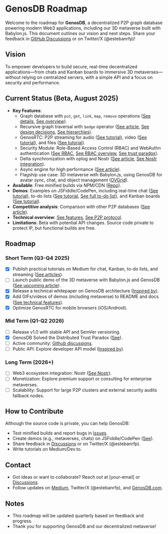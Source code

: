 # GenosDB Roadmap

Welcome to the roadmap for **GenosDB**, a decentralized P2P graph database powering modern Web3 applications, including our 3D metaverse built with Babylon.js. This document outlines our vision and next steps. Share your feedback in [GitHub Discussions](https://github.com/estebanrfp/gdb/discussions) or on Twitter/X (@estebanrfp)!

## Vision
To empower developers to build secure, real-time decentralized applications—from chats and Kanban boards to immersive 3D metaverses—without relying on centralized servers, with a simple API and a focus on security and performance.

## Current Status (Beta, August 2025)
- **Key Features**:
  - Graph database with `put`, `get`, `link`, `map`, `remove` operations ([See details](https://medium.com/genosdb/genosdb-distributed-graph-based-database-7f03b878507b), [See overview](https://medium.com/genosdb/genosdb-distributed-graph-database-with-module-support-a71452d0b472)).
  - Recursive graph traversal with `$edge` operator ([See article](https://medium.com/genosdb/introducing-recursive-graph-traversal-queries-in-genosdb-7a2eff62c5bf), [See design decisions](https://medium.com/genosdb/understanding-graph-traversal-in-genosdb-design-decisions-and-developer-control-5c6be90d2be7), [See hierarchies](https://medium.com/genosdb/genosdb-represents-hierarchical-and-inheritance-relationships-6ca66b4dcc24)).
  - GenosRTC: P2P streaming for audio ([See tutorial](https://medium.com/genosdb/real-time-p2p-audio-streaming-using-genosdb-and-modern-javascript-c5aaa8dbe670)), video ([See tutorial](https://medium.com/genosdb/real-time-p2p-video-streaming-using-genosdb-and-modern-javascript-809f7e77c2d0)), and files ([See tutorial](https://medium.com/genosdb/real-time-p2p-file-transfer-using-genosdb-and-modern-javascript-a095ee059a47)).
  - Security Module: Role-Based Access Control (RBAC) and WebAuthn authentication ([See RBAC](https://medium.com/genosdb/role-based-access-control-rbac-in-genosdb-bde218a1a0df), [See RBAC overview](https://medium.com/genosdb/rbac-role-based-access-control-cb490b14c426), [See trust paradox](https://medium.com/genosdb/how-genosdb-solved-the-distributed-trust-paradox-a-guide-to-p2p-security-a552aa3e3318)).
  - Delta synchronization with oplog and Nostr ([See article](https://medium.com/genosdb/genosdb-v0-4-0-introducing-oplog-driven-intelligent-delta-sync-and-full-state-fallback-741fe8ff132c), [See Nostr integration](https://medium.com/genosdb/genosdb-and-the-nostr-network-powering-the-future-of-decentralized-data-93db03b7c2d7)).
  - Async engine for high performance ([See article](https://medium.com/genosdb/genosdbs-new-async-engine-unlocking-unparalleled-performance-and-simplicity-in-a-real-time-c666f1a9a5d2)).
  - Flagship use case: 3D metaverse with Babylon.js, using GenosDB for avatar sync, chat, and object management ([OVGrid](https://ovgrid.com)).
- **Available**: Free minified builds via NPM/CDN ([Repo](https://github.com/estebanrfp/gdb)).
- **Demos**: Examples on JSFiddle/CodePen, including real-time chat ([See tutorial](https://medium.com/genosdb/build-a-realtime-chat-app-in-7-lines-of-javascript-using-genosdb-ff8eb73558a3)), to-do lists ([See tutorial](https://medium.com/genosdb/build-a-to-do-list-in-minutes-with-genosdb-384216b808bb), [See full to-do list](https://medium.com/genosdb/build-a-full-to-do-list-with-genosdb-1605f0d8c0a9)), and Kanban boards ([See tutorial](https://medium.com/genosdb/build-a-kanban-board-in-minutes-with-genosdb-a4ae06a99ac9)).
- **Competitive analysis**: Comparison with other P2P databases ([See article](https://medium.com/genosdb/most-popular-peer-to-peer-distributed-databases-5668d4869a56)).
- **Technical overview**: [See features](https://medium.com/genosdb/technical-features-of-genosdb-gdb-307fe8cc6618), [See P2P protocol](https://medium.com/genosdb/designing-a-next-generation-p2p-protocol-architecture-for-genosdb-4833c1f6e069).
- **Limitations**: Beta with potential API changes. Source code private to protect IP, but functional builds are free.

## Roadmap
### Short Term (Q3-Q4 2025)
- [x] Publish practical tutorials on Medium for chat, Kanban, to-do lists, and streaming ([See articles](https://medium.com/genosdb)).
- [ ] Launch public demo of the 3D metaverse with Babylon.js and GenosDB ([See upcoming article](https://medium.com/genosdb)).
- [x] Release a technical whitepaper on GenosDB architecture ([Inspired by](https://github.com/estebanrfp/gdb/blob/main/WHITEPAPER.md)).
- [x] Add GIFs/videos of demos (including metaverse) to README and docs ([See technical features](https://medium.com/genosdb/technical-features-of-genosdb-gdb-307fe8cc6618)).
- [x] Optimize GenosRTC for mobile browsers (iOS/Android).

### Mid Term (Q1-Q2 2026)
- [ ] Release v1.0 with stable API and SemVer versioning.
- [x] GenosDB Solved the Distributed Trust Paradox ([See](https://medium.com/genosdb/how-genosdb-solved-the-distributed-trust-paradox-a-guide-to-p2p-security-a552aa3e3318)).
- [ ] Active community: [Github discussions](https://github.com/estebanrfp/gdb/discussions).
- [ ] Public API: Explore developer API model ([Inspired by](https://x.ai/api)).

### Long Term (2026+)
- [ ] Web3 ecosystem integration: Nostr ([See Nostr](https://medium.com/genosdb/genosdb-and-the-nostr-network-powering-the-future-of-decentralized-data-93db03b7c2d7)).
- [ ] Monetization: Explore premium support or consulting for enterprise metaverses.
- [ ] Scalability: Support for large P2P clusters and external security audits fallback nodes.

## How to Contribute
Although the source code is private, you can help GenosDB:
- Test minified builds and report bugs in [Issues](https://github.com/estebanrfp/gdb/issues).
- Create demos (e.g., metaverses, chats) on JSFiddle/CodePen ([See](https://github.com/estebanrfp/gdb/blob/main/CONTRIBUTING.md)).
- Share feedback in [Discussions](https://github.com/estebanrfp/gdb/discussions) or on Twitter/X (@estebanrfp).
- Write tutorials on Medium/Dev.to.

## Contact
- Got ideas or want to collaborate? Reach out at [your-email] or [Discussions](https://github.com/estebanrfp/gdb/discussions).
- Follow updates on [Medium](https://medium.com/genosdb), Twitter/X (@estebanrfp), and [GenosDB.com](https://genosdb.com).

## Notes
- This roadmap will be updated quarterly based on feedback and progress.
- Thank you for supporting GenosDB and our decentralized metaverse!
